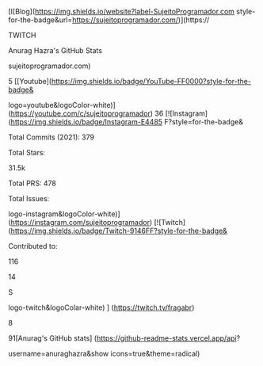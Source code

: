 [I[Blog](https://img.shields.io/website?label-SujeitoProgramador.com style-for-the-badge&url=https://sujeitoprogramador.com/)](https://

TWITCH

Anurag Hazra's GitHub Stats

sujeitoprogramador.com)

5 [[Youtube](https://img.shields.io/badge/YouTube-FF0000?style-for-the-badge&

logo=youtube&logoColor-white)] (https://youtube.com/c/sujeitoprogramador) 36 [![Instagram] (https://img.shields.io/badge/Instagram-E4485 F?style=for-the-badge&

Total Commits (2021): 379

Total Stars:

31.5k

Total PRS: 478

Total Issues:

logo-instagram&logoColor-white)](https://instagram.com/sujeitoprogramador) [![Twitch] (https://img.shields.io/badge/Twitch-9146FF?style-for-the-badge&

Contributed to:

116

14

S

logo-twitch&logoColar-white) ] (https://twitch.tv/fragabr)

8

91[Anurag's GitHub stats] (https://github-readme-stats.vercel.app/api?

username=anuraghazra&show icons=true&theme=radical)
